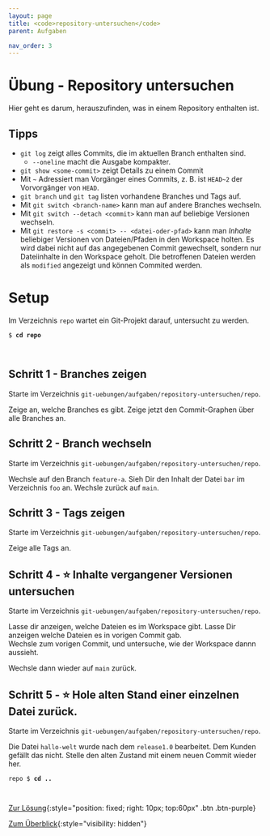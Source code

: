 ```yaml
---
layout: page
title: <code>repository-untersuchen</code>
parent: Aufgaben

nav_order: 3
---
```

# Übung - Repository untersuchen

Hier geht es darum, herauszufinden, was in einem Repository enthalten ist.

## Tipps

* `git log` zeigt alles Commits, die im aktuellen Branch enthalten sind.
  - `--oneline` macht die Ausgabe kompakter.
* `git show <some-commit>` zeigt Details zu einem Commit
* Mit `~` Adressiert man Vorgänger eines Commits, 
  z. B. ist `HEAD~2` der Vorvorgänger von `HEAD`.
* `git branch` und `git tag` listen vorhandene Branches und Tags auf.
* Mit `git switch <branch-name>` kann man auf andere Branches wechseln.
* Mit `git switch --detach <commit>` kann man auf beliebige Versionen wechseln.
* Mit `git restore -s <commit> -- <datei-oder-pfad>` kann man *Inhalte* beliebiger Versionen 
  von Dateien/Pfaden in den Workspace holten. Es wird dabei nicht auf das angegebenen Commit
  gewechselt, sondern nur Dateiinhalte in den Workspace geholt. Die betroffenen Dateien 
  werden als `modified` angezeigt und können Commited werden.
   
# Setup

Im Verzeichnis `repo` wartet ein Git-Projekt darauf,
untersucht zu werden. 



<pre><code>$ <b>cd repo</b><br><br><br></code></pre>


<!--UEB-Repository untersuchen--><h2>Schritt 1 - Branches zeigen</h2>

Starte im Verzeichnis `git-uebungen/aufgaben/repository-untersuchen/repo`.

Zeige an, welche Branches es gibt.
Zeige jetzt den Commit-Graphen über alle Branches an.

<!--UEB-Repository untersuchen--><h2>Schritt 2 - Branch wechseln</h2>

Starte im Verzeichnis `git-uebungen/aufgaben/repository-untersuchen/repo`.

Wechsle auf den Branch `feature-a`.
Sieh Dir den Inhalt der Datei `bar` im Verzeichnis `foo` an.
Wechsle zurück auf `main`.

<!--UEB-Repository untersuchen--><h2>Schritt 3 - Tags zeigen</h2>

Starte im Verzeichnis `git-uebungen/aufgaben/repository-untersuchen/repo`.

Zeige alle Tags an.

<!--UEB-Repository untersuchen--><h2>Schritt 4 - ⭐ Inhalte vergangener Versionen untersuchen</h2>

Starte im Verzeichnis `git-uebungen/aufgaben/repository-untersuchen/repo`.

Lasse dir anzeigen, welche Dateien es im Workspace gibt.
Lasse Dir anzeigen welche Dateien es in vorigen Commit gab.            
Wechsle zum vorigen Commit, und untersuche, wie der Workspace dannn aussieht.

Wechsle dann wieder auf `main` zurück.

<!--UEB-Repository untersuchen--><h2>Schritt 5 - ⭐ Hole alten Stand einer einzelnen Datei zurück.</h2>

Starte im Verzeichnis `git-uebungen/aufgaben/repository-untersuchen/repo`.

Die Datei `hallo-welt` wurde nach dem `release1.0` bearbeitet.
Dem Kunden gefällt das nicht. Stelle den alten Zustand mit
einem neuen Commit wieder her. 


<pre><code>repo $ <b>cd ..</b><br><br><br></code></pre>


[Zur Lösung](loesung-repository-untersuchen.html){:style="position: fixed; right: 10px; top:60px" .btn .btn-purple}

[Zum Überblick](../../ueberblick.html){:style="visibility: hidden"}

